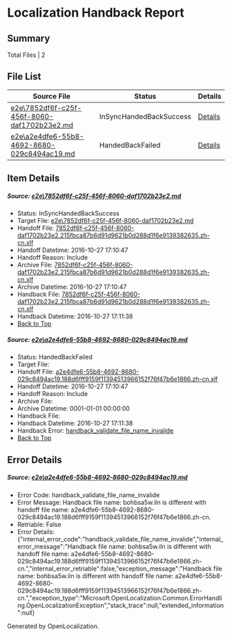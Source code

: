# <a name='report-top'></a> Localization Handback Report

## Summary
 Total Files | 2

## File List
 Source File | Status | Details 
 ----------- | ------ | ------- 
 [e2e\7852df6f-c25f-456f-8060-daf1702b23e2.md](https://github.com/OpenLocalizationTestOrg/ol-test0/blob/7423e518d59e0a1b944a8882b6a154106b7863e5/e2e/7852df6f-c25f-456f-8060-daf1702b23e2.md) | InSyncHandedBackSuccess | [Details](#3213bc71f6c880d541a1ed88493b6740d0ffae363)
 [e2e\a2e4dfe6-55b8-4692-8680-029c8494ac19.md](https://github.com/OpenLocalizationTestOrg/ol-test0/blob/c8a7eeb962bdf92f0b557e971e39ca78c196a7f4/e2e/a2e4dfe6-55b8-4692-8680-029c8494ac19.md) | HandedBackFailed | [Details](#0ec2dfa3da74cdc360dcea21eedccb5b724917c04)

## Item Details
##### <a name='3213bc71f6c880d541a1ed88493b6740d0ffae363'></a> Source: [e2e\7852df6f-c25f-456f-8060-daf1702b23e2.md](https://github.com/OpenLocalizationTestOrg/ol-test0/blob/7423e518d59e0a1b944a8882b6a154106b7863e5/e2e/7852df6f-c25f-456f-8060-daf1702b23e2.md)
* Status: InSyncHandedBackSuccess
* Target File: [e2e\7852df6f-c25f-456f-8060-daf1702b23e2.md](https://github.com/OpenLocalizationTestOrg/ol-test0-zhcn/blob/7234e840d469ff5f1b1dc9e23208e911dd9db620/e2e/7852df6f-c25f-456f-8060-daf1702b23e2.md)
* Handoff File: [7852df6f-c25f-456f-8060-daf1702b23e2.215fbca87b6d91d9621b0d288d1f6e9139382635.zh-cn.xlf](https://github.com/OpenLocalizationTestOrg/ol-test0-handoff/blob/9edc266687940e4d9e6ce9128b152101e9745e14/ol-handoff/OpenLocalizationTestOrg/ol-test0-zhcn/shujia/ht/7852df6f-c25f-456f-8060-daf1702b23e2.215fbca87b6d91d9621b0d288d1f6e9139382635.zh-cn.xlf)
* Handoff Datetime: 2016-10-27 17:10:47
* Handoff Reason: Include
* Archive File: [7852df6f-c25f-456f-8060-daf1702b23e2.215fbca87b6d91d9621b0d288d1f6e9139382635.zh-cn.xlf](https://github.com/OpenLocalizationTestOrg/ol-test0-handoff/blob/c76a4251db468954be81338a8168f58635138a09/ol-archive/OpenLocalizationTestOrg/ol-test0-zhcn/shujia/ht/7852df6f-c25f-456f-8060-daf1702b23e2.215fbca87b6d91d9621b0d288d1f6e9139382635.zh-cn.xlf)
* Archive Datetime: 2016-10-27 17:10:47
* Handback File: [7852df6f-c25f-456f-8060-daf1702b23e2.215fbca87b6d91d9621b0d288d1f6e9139382635.zh-cn.xlf](https://github.com/OpenLocalizationTestOrg/ol-test0-handback/blob/5b65028a1faac1e01ec8a87d82e059135dfd3ef8/ol-handback/OpenLocalizationTestOrg/ol-test0-zhcn/shujia/ht/7852df6f-c25f-456f-8060-daf1702b23e2.215fbca87b6d91d9621b0d288d1f6e9139382635.zh-cn.xlf)
* Handback Datetime: 2016-10-27 17:11:38
* [Back to Top](#report-top)

##### <a name='0ec2dfa3da74cdc360dcea21eedccb5b724917c04'></a> Source: [e2e\a2e4dfe6-55b8-4692-8680-029c8494ac19.md](https://github.com/OpenLocalizationTestOrg/ol-test0/blob/c8a7eeb962bdf92f0b557e971e39ca78c196a7f4/e2e/a2e4dfe6-55b8-4692-8680-029c8494ac19.md)
* Status: HandedBackFailed
* Target File: 
* Handoff File: [a2e4dfe6-55b8-4692-8680-029c8494ac19.188d6fff9159f11394513966152f76f47b6e1866.zh-cn.xlf](https://github.com/OpenLocalizationTestOrg/ol-test0-handoff/blob/9edc266687940e4d9e6ce9128b152101e9745e14/ol-handoff/OpenLocalizationTestOrg/ol-test0-zhcn/shujia/ht/a2e4dfe6-55b8-4692-8680-029c8494ac19.188d6fff9159f11394513966152f76f47b6e1866.zh-cn.xlf)
* Handoff Datetime: 2016-10-27 17:10:47
* Handoff Reason: Include
* Archive File: 
* Archive Datetime: 0001-01-01 00:00:00
* Handback File: 
* Handback Datetime: 2016-10-27 17:11:38
* Handback Error: [handback_validate_file_name_invalide](#0ec2dfa3da74cdc360dcea21eedccb5b724917c04handback_validate_file_name_invalide)
* [Back to Top](#report-top)


## Error Details
##### <a name='0ec2dfa3da74cdc360dcea21eedccb5b724917c04handback_validate_file_name_invalide'></a> Source: [e2e\a2e4dfe6-55b8-4692-8680-029c8494ac19.md](#0ec2dfa3da74cdc360dcea21eedccb5b724917c04)
* Error Code: handback_validate_file_name_invalide
* Error Message: Handback file name: bohbsa5w.iln is different with handoff file name: a2e4dfe6-55b8-4692-8680-029c8494ac19.188d6fff9159f11394513966152f76f47b6e1866.zh-cn.
* Retriable: False
* Error Details: {"internal_error_code":"handback_validate_file_name_invalide","internal_error_message":"Handback file name: bohbsa5w.iln is different with handoff file name: a2e4dfe6-55b8-4692-8680-029c8494ac19.188d6fff9159f11394513966152f76f47b6e1866.zh-cn.","internal_error_retriable":false,"exception_message":"Handback file name: bohbsa5w.iln is different with handoff file name: a2e4dfe6-55b8-4692-8680-029c8494ac19.188d6fff9159f11394513966152f76f47b6e1866.zh-cn.","exception_type":"Microsoft.OpenLocalization.Common.ErrorHandling.OpenLocalizationException","stack_trace":null,"extended_information":null}


Generated by OpenLocalization.
